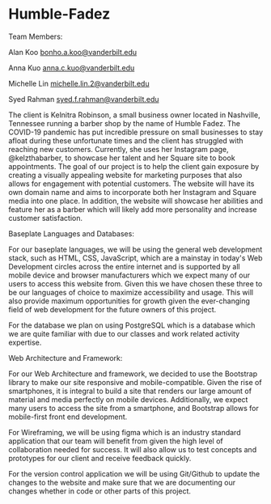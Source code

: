 # Humble-Fadez

Team Members:

Alan Koo		bonho.a.koo@vanderbilt.edu

Anna Kuo		anna.c.kuo@vanderbilt.edu

Michelle Lin		michelle.lin.2@vanderbilt.edu

Syed Rahman	syed.f.rahman@vanderbilt.edu

The client is Kelnitra Robinson, a small business owner located in Nashville, Tennessee running a barber shop by the name of Humble Fadez. The COVID-19 pandemic has put incredible pressure on small businesses to stay afloat during these unfortunate times and the client has struggled with reaching new customers. Currently, she uses her Instagram page, @kelzthabarber, to showcase her talent and her Square site to book appointments. The goal of our project is to help the client gain exposure by creating a visually appealing website for marketing purposes that also allows for engagement with potential customers. The website will have its own domain name and aims to incorporate both her Instagram and Square media into one place. In addition, the website will showcase her abilities and feature her as a barber which will likely add more personality and increase customer satisfaction.


Baseplate Languages and Databases:

For our baseplate languages, we will be using the general web development stack, such as HTML, CSS, JavaScript, which are a mainstay in today's Web Development circles across the entire internet and is supported by all mobile device and browser manufacturers which we expect many of our users to access this website from. Given this we have chosen these three to be our languages of choice to maximize accessibility and usage. This will also provide maximum opportunities for growth given the ever-changing field of web development for the future owners of this project.

For the database we plan on using PostgreSQL which is a database which we are quite familiar with due to our classes and work related activity expertise.


Web Architecture and Framework:

For our Web Architecture and framework, we decided to use the Bootstrap library to make our site responsive and mobile-compatible. Given the rise of smartphones, it is integral to build a site that renders our large amount of material and media perfectly on mobile devices. Additionally, we expect many users to access the site from a smartphone, and Bootstrap allows for mobile-first front end development.

For Wireframing, we will be using figma which is an industry standard application that our team will benefit from given the high level of collaboration needed for success. It will also allow us to test concepts and prototypes for our client and receive feedback quickly.

For the version control application we will be using Git/Github to update the changes to the website and make sure that we are documenting our changes whether in code or other parts of this project.
